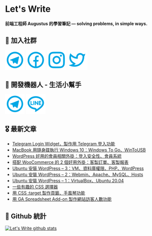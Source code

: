 # Let's Write
#### 前端工程師 Augustus 的學習筆記 — solving problems, in simple ways.

## 🎉 加入社群
[![Telegram](https://raw.githubusercontent.com/letswritetw/letswritetw/master/dist/img/telegram.svg)](https://t.me/letswritetw)
[![Facebook](https://raw.githubusercontent.com/letswritetw/letswritetw/master/dist/img/facebook.svg)](https://www.facebook.com/letswrite.tw/)
[![Instagram](https://raw.githubusercontent.com/letswritetw/letswritetw/master/dist/img/instagram.svg)](https://www.instagram.com/letswrite.tw/)
[![Twitter](https://raw.githubusercontent.com/letswritetw/letswritetw/master/dist/img/twitter.svg)](https://twitter.com/letswrite_tw)

## 👑 開發機器人 - 生活小幫手
[![Telegram](https://raw.githubusercontent.com/letswritetw/letswritetw/master/dist/img/telegram.svg)](https://t.me/lifetifulBot)
[![LINE](https://raw.githubusercontent.com/letswritetw/letswritetw/master/dist/img/line.svg)](https://lin.ee/pZC7GGs)

<!--
**letswritetw/letswritetw** is a ✨ _special_ ✨ repository because its `README.md` (this file) appears on your GitHub profile.

Here are some ideas to get you started:

- 🔭 I’m currently working on ...
- 🌱 I’m currently learning ...
- 👯 I’m looking to collaborate on ...
- 🤔 I’m looking for help with ...
- 💬 Ask me about ...
- 📫 How to reach me: ...
- 😄 Pronouns: ...
- ⚡ Fun fact: ...
-->
<!-- BLOG-POST-LIST:END -->

<!-- 訂閱 Let's Write RSS -->
<!-- 參考來源：
      https://www.youtube.com/watch?v=ECuqb5Tv9qI
      https://github.com/marketplace/actions/blog-post-workflow
-->
## 🎖 最新文章
<!-- BLOG-POST-LIST:START -->
- [Telegram Login Widget，製作用 Telegram 登入功能](https://letswrite.tw/telegram-login-widget/)
- [MacBook 用隨身碟執行 Windows 10：Windows To Go、WinToUSB](https://letswrite.tw/windows-to-go/)
- [WordPress 好用的會員相關外掛：登入安全性、會員系統](https://letswrite.tw/wordpress-member/)
- [搭配 WooCommerce 的 2 個好用外掛：客製訂單、客製報表](https://letswrite.tw/woocommerce-check-report/)
- [Ubuntu 安裝 WordPress – 3：VM、資料庫權限、PHP、WordPress](https://letswrite.tw/ubuntu-wordpress-3/)
- [Ubuntu 安裝 WordPress – 2：Webmin、Apache、MySQL、Hosts](https://letswrite.tw/ubuntu-wordpress-2/)
- [Ubuntu 安裝 WordPress – 1：VirtualBox、Ubuntu 20.04](https://letswrite.tw/ubuntu-wordpress-1/)
- [一些有趣的 CSS 選擇器](https://letswrite.tw/css-selectors-2020/)
- [用 CSS :target 製作頁籤、手風琴功能](https://letswrite.tw/css-target-tab-collapse/)
- [用 GA Spreadsheet Add-on 製作網站訪客人數功能](https://letswrite.tw/ga-spreadsheet-add-on/)
<!-- BLOG-POST-LIST:END -->


## 🥁 Github 統計
[![Let's Write github stats](https://github-readme-stats.vercel.app/api?username=letswritetw&show_icons=true&hide=contribs,prs&title_color=00BAFF&icon_color=008BBF)](https://github.com/letswritetw)